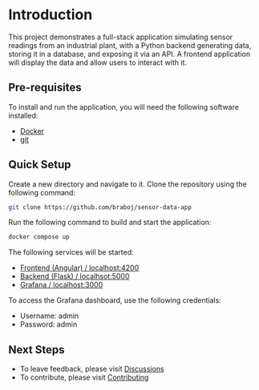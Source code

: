 # Introduction

This project demonstrates a full-stack application simulating sensor 
readings from an industrial plant, with a Python backend generating data, 
storing it in a database, and exposing it via an API. A frontend application
will display the data and allow users to interact with it.

## Pre-requisites

To install and run the application, you will need the following software 
installed:

- [Docker](https://docs.docker.com/engine/install/)
- [git](https://git-scm.com/downloads)

## Quick Setup

Create a new directory and navigate to it. Clone the repository using the
following command:

```bash
git clone https://github.com/braboj/sensor-data-app
```

Run the following command to build and start the application:

```bash
docker compose up
```

The following services will be started:

- [Frontend (Angular) / localhost:4200](http://localhost:4200)
- [Backend (Flask) / localhsot:5000](http://localhost:5000)
- [Grafana / localhost:3000](http://localhost:3000)

To access the Grafana dashboard, use the following credentials:

- Username: admin
- Password: admin

## Next Steps
- To leave feedback, please visit [Discussions](https://github.com/braboj/the-great-wall/discussions)
- To contribute, please visit [Contributing](https://github.com/braboj/sensor-data-app/blob/main/CONTRIBUTING.md)